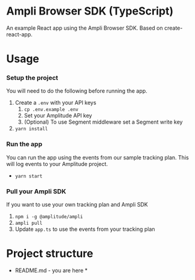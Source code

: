 # Ampli Browser SDK (TypeScript)
An example React app using the Ampli Browser SDK. Based on create-react-app.

# Usage

### Setup the project
You will need to do the following before running the app.
1. Create a `.env` with your API keys
    1. `cp .env.example .env`
    2. Set your Amplitude API key
    3. (Optional) To use Segment middleware set a Segment write key
2. `yarn install`

### Run the app
You can run the app using the events from our sample tracking plan.
This will log events to your Amplitude project.
* `yarn start`

### Pull your Ampli SDK
If you want to use your own tracking plan and Ampli SDK
1. `npm i -g @amplitude/ampli`
2. `ampli pull`
3. Update `app.ts` to use the events from your tracking plan

# Project structure
* README.md - you are here *